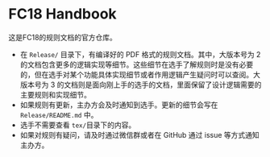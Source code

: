 # FC18 Handbook 

这是FC18的规则文档的官方仓库。

- 在 `Release/` 目录下，有编译好的 PDF 格式的规则文档。其中，大版本号为 2 的文档包含更多的逻辑实现等细节。这些细节在选手了解规则时是没有必要的，但在选手对某个功能具体实现细节或者作用逻辑产生疑问时可以查阅。大版本号为 3 的文档则是面向刚上手的选手的文档，里面保留了设计逻辑需要的主要规则和实现细节。
- 如果规则有更新，主办方会及时通知到选手。更新的细节会写在 `Release/README.md` 中。 
- 选手不需要查看 `tex/`目录下的内容。 
- 如果对规则有疑问，请及时通过微信群或者在 GitHub 通过 issue 等方式通知主办方。

